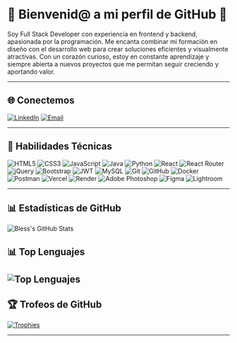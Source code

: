 # 🚀 Bienvenid@ a mi perfil de GitHub 👋

Soy Full Stack Developer con experiencia en frontend y backend, apasionada por la programación. Me encanta combinar mi formación en diseño con el desarrollo web para crear soluciones eficientes y visualmente atractivas. Con un corazón curioso, estoy en constante aprendizaje y siempre abierta a nuevos proyectos que me permitan seguir creciendo y aportando valor.

---

## 🌐 Conectemos

[![LinkedIn](https://img.shields.io/badge/LinkedIn-0A66C2?style=for-the-badge&logo=linkedin&logoColor=white)](https://www.linkedin.com/in/blessing-o-46b126283/)
[![Email](https://img.shields.io/badge/Email-D14836?style=for-the-badge&logo=gmail&logoColor=white)](mailto:blessingogbogu@gmail.com)

---

## 🚀 Habilidades Técnicas

![HTML5](https://img.shields.io/badge/HTML5-E34F26?style=for-the-badge&logo=html5&logoColor=white)
![CSS3](https://img.shields.io/badge/CSS3-1572B6?style=for-the-badge&logo=css3&logoColor=white)
![JavaScript](https://img.shields.io/badge/JavaScript-F7DF1E?style=for-the-badge&logo=javascript&logoColor=black)
![Java](https://img.shields.io/badge/Java-007396?style=for-the-badge&logo=java&logoColor=white)
![Python](https://img.shields.io/badge/Python-3776AB?style=for-the-badge&logo=python&logoColor=white)
![React](https://img.shields.io/badge/React-20232A?style=for-the-badge&logo=react&logoColor=61DAFB)
![React Router](https://img.shields.io/badge/React_Router-CA4245?style=for-the-badge&logo=react-router&logoColor=white)
![jQuery](https://img.shields.io/badge/jQuery-0769AD?style=for-the-badge&logo=jquery&logoColor=white)
![Bootstrap](https://img.shields.io/badge/Bootstrap-7952B3?style=for-the-badge&logo=bootstrap&logoColor=white)
![JWT](https://img.shields.io/badge/JWT-000000?style=for-the-badge&logo=jsonwebtokens&logoColor=white)
![MySQL](https://img.shields.io/badge/MySQL-4479A1?style=for-the-badge&logo=mysql&logoColor=white)
![Git](https://img.shields.io/badge/Git-F05032?style=for-the-badge&logo=git&logoColor=white)
![GitHub](https://img.shields.io/badge/GitHub-181717?style=for-the-badge&logo=github&logoColor=white)
![Docker](https://img.shields.io/badge/Docker-2496ED?style=for-the-badge&logo=docker&logoColor=white)
![Postman](https://img.shields.io/badge/Postman-FF6C37?style=for-the-badge&logo=postman&logoColor=white)
![Vercel](https://img.shields.io/badge/Vercel-000000?style=for-the-badge&logo=vercel&logoColor=white)
![Render](https://img.shields.io/badge/Render-46E3B7?style=for-the-badge&logo=render&logoColor=black)
![Adobe Photoshop](https://img.shields.io/badge/Photoshop-31A8FF?style=for-the-badge&logo=adobephotoshop&logoColor=white)
![Figma](https://img.shields.io/badge/Figma-F24E1E?style=for-the-badge&logo=figma&logoColor=white)
![Lightroom](https://img.shields.io/badge/Lightroom-31A8FF?style=for-the-badge&logo=adobelightroom&logoColor=white)

---

## 📊 Estadísticas de GitHub

![Bless's GitHub Stats](https://github-readme-stats.vercel.app/api?username=Blessing-09&show_icons=true&theme=rose_pine)

## 📊 Top Lenguajes

![Top Lenguajes](https://github-readme-stats.vercel.app/api/top-langs/?username=Blessing-09&layout=compact&theme=rose_pine)
---
## 🏆 Trofeos de GitHub

[![Trophies](https://github-profile-trophy.vercel.app/?username=Blessing-09&theme=tokyonight&margin-w=10&no-frame=true)](https://github.com/ryo-ma/github-profile-trophy)

---





<!--
**Blessing-09/Blessing-09** is a ✨ _special_ ✨ repository because its `README.md` (this file) appears on your GitHub profile.

Here are some ideas to get you started:

- 🔭 I’m currently working on ...
- 🌱 I’m currently learning ...
- 👯 I’m looking to collaborate on ...
- 🤔 I’m looking for help with ...
- 💬 Ask me about ...
- 📫 How to reach me: ...
- 😄 Pronouns: ...
- ⚡ Fun fact: ...
-->
